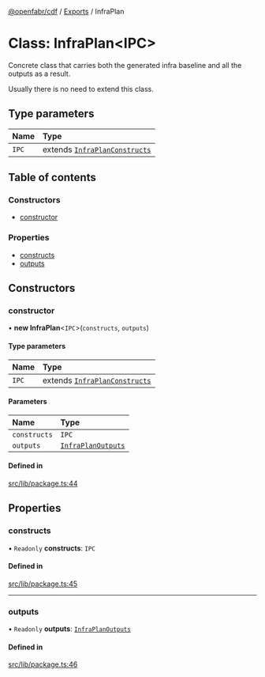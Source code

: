 [@openfabr/cdf](../README.md) / [Exports](../modules.md) / InfraPlan

# Class: InfraPlan<IPC\>

Concrete class that carries both the generated infra baseline and all the outputs as a result.

 Usually there is no need to extend this class.

## Type parameters

| Name | Type |
| :------ | :------ |
| `IPC` | extends [`InfraPlanConstructs`](../interfaces/InfraPlanConstructs.md) |

## Table of contents

### Constructors

- [constructor](InfraPlan.md#constructor)

### Properties

- [constructs](InfraPlan.md#constructs)
- [outputs](InfraPlan.md#outputs)

## Constructors

### constructor

• **new InfraPlan**<`IPC`\>(`constructs`, `outputs`)

#### Type parameters

| Name | Type |
| :------ | :------ |
| `IPC` | extends [`InfraPlanConstructs`](../interfaces/InfraPlanConstructs.md) |

#### Parameters

| Name | Type |
| :------ | :------ |
| `constructs` | `IPC` |
| `outputs` | [`InfraPlanOutputs`](../modules.md#infraplanoutputs) |

#### Defined in

[src/lib/package.ts:44](https://github.com/openfabr/cdf/blob/e70ef03/core/typescript/src/lib/package.ts#L44)

## Properties

### constructs

• `Readonly` **constructs**: `IPC`

#### Defined in

[src/lib/package.ts:45](https://github.com/openfabr/cdf/blob/e70ef03/core/typescript/src/lib/package.ts#L45)

___

### outputs

• `Readonly` **outputs**: [`InfraPlanOutputs`](../modules.md#infraplanoutputs)

#### Defined in

[src/lib/package.ts:46](https://github.com/openfabr/cdf/blob/e70ef03/core/typescript/src/lib/package.ts#L46)
